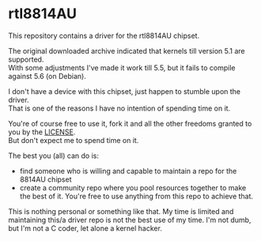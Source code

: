 # rtl8814AU
This repository contains a driver for the rtl8814AU chipset.  

The original downloaded archive indicated that kernels till version 5.1 are supported.  
With some adjustments I've made it work till 5.5, but it fails to compile against 5.6 (on Debian).

I don't have a device with this chipset, just happen to stumble upon the driver.  
That is one of the reasons I have no intention of spending time on it.  

You're of course free to use it, fork it and all the other freedoms granted to you by the [LICENSE](LICENSE).  
But don't expect me to spend time on it.

The best you (all) can do is:
- find someone who is willing and capable to maintain a repo for the 8814AU chipset
- create a community repo where you pool resources together to make the best of it. You're free to use anything from this repo to achieve that.

This is nothing personal or something like that.
My time is limited and maintaining this/a driver repo is not the best use of my time. I'm not dumb, but I'm not a C coder, let alone a kernel hacker.
